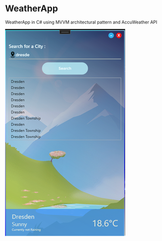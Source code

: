 # WeatherApp
WeatherApp in C# using MVVM architectural pattern and AccuWeather API

![Alt text](https://raw.githubusercontent.com/Ahmref/WeatherApp/main/screenshot.png)
